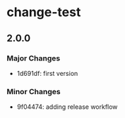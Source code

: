 # change-test

## 2.0.0

### Major Changes

- 1d691df: first version

### Minor Changes

- 9f04474: adding release workflow
